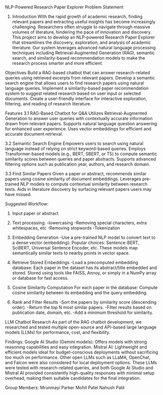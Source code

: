 NLP-Powered Research Paper Explorer
Problem Statement

1. Introduction
With the rapid growth of academic research, finding relevant papers and extracting useful insights has become increasingly challenging. Researchers often struggle to navigate through massive volumes of literature, hindering the pace of innovation and discovery.
This project aims to develop an NLP-powered Research Paper Explorer that streamlines the discovery, exploration, and analysis of academic literature. Our system leverages advanced natural language processing techniques including Retrieval-Augmented Generation (RAG), semantic search, and similarity-based recommendation models to make the research process smarter and more efficient.

Objectives
Build a RAG-based chatbot that can answer research-related queries using retrieved excerpts from relevant papers.
Develop a semantic search engine that allows users to find research papers using natural language queries.
Implement a similarity-based paper recommendation system to suggest related research based on user input or selected documents.
Create a user-friendly interface for interactive exploration, filtering, and reading of research literature.

Features
3.1 RAG-Based Chatbot for Q&A
Utilizes Retrieval-Augmented Generation to answer user queries with contextually accurate information drawn from relevant papers.
Supports natural language question answering for enhanced user experience.
Uses vector embeddings for efficient and accurate document retrieval.

3.2 Semantic Search Engine
Empowers users to search using natural language instead of relying on strict keyword-based queries.
Employs Transformer-based models (e.g., BERT, SBERT, or T5) to compute semantic similarity scores between queries and paper abstracts.
Supports advanced filtering options such as publication year, authors, and research domain.

3.3 Find Similar Papers
Given a paper or abstract, recommends similar papers using cosine similarity of document embeddings.
Leverages pre-trained NLP models to compute contextual similarity between research texts.
Aids in literature discovery by surfacing relevant papers users may have missed.

Suggested Workflow:
1. Input paper or abstract
  
2. Text processing:
     -lowercasing
     -Removing special characters, extra whitespaces, etc
     -Removing stopwords
     -Tokenization
   
3. Embedding Generation
  -Use a pre-trained NLP model to convert text to a dense vector (embedding):
    Popular choices: Sentence-BERT, SciBERT, Universal Sentence Encoder, etc.
    These models map semantically similar texts to nearby points in vector space.
   
4. Retrieve Stored Embeddings
  -Load a precomputed embedding database:
    Each paper in the dataset has its abstract/title embedded and stored.
    Stored using tools like FAISS, Annoy, or simply in a NumPy array or database for fast access.
   
5. Cosine Similarity Computation
For each paper in the database:
Compute cosine similarity between its embedding and the query embedding.

6. Rank and Filter Results
  -Sort the papers by similarity score (descending order).
  -Return the top N most similar papers.
  -Filter results based on publication date, domain, etc.
  -Add a minimum threshold for similarity.
​

LLM Chatbot Research
As part of the RAG chatbot development, we researched and tested multiple open-source and API-based large language models (LLMs) for performance, cost, and flexibility.

Findings:
Google AI Studio (Gemini models): Offers models with strong reasoning capabilities and easy integration.
Mistral AI: Lightweight and efficient models ideal for budget-conscious deployments without sacrificing too much on performance.
Other open LLMs such as LLaMA, OpenChat, and Falcon were also considered for local deployment options. 
These LLMs were tested with research-related queries, and both Google AI Studio and Mistral AI provided consistently high-quality responses with minimal setup overhead, making them suitable candidates for the final integration.

Group Members:
Mrunmayi Parker
Mohit Patel
Nahush Patil










